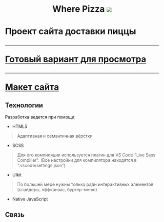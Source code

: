 <h1 align="center">Where Pizza <img src="../img/svg/Pizza.svg"><h1/> 
Проект сайта доставки пиццы

---

<a href="https://leemollia.github.io/where-pizza">Готовый вариант для просмотра</a>

---

<a href="https://www.figma.com/file/TlqtV3siIjSlVAScqH5YxM/">Макет сайта</a>

## Технологии

Разработка ведется при помощи:
- HTML5
> Адаптивная и семантичная вёрстки
- SCSS
> Для его компиляции используется плагин для VS Code "Live Sass Compiller".
> (Все настройки для компилятора находятся в ".vscode/settings.json")
- UIkit
> По большей мере нужны только ради интерактивных элементов (слайдеры, оффканвас, бургер-меню)
- Native JavaScript
## Связь